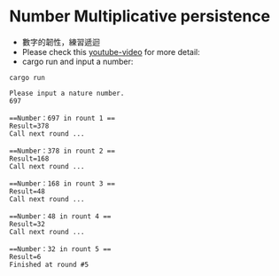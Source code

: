 # Number Multiplicative persistence 

* 數字的韌性，練習遞迴
* Please check this [youtube-video](https://www.youtube.com/watch?v=Wim9WJeDTHQ&t=183s) for more detail:
* cargo run and input a number:
```
cargo run

Please input a nature number.
697

==Number：697 in rount 1 ==
Result=378 
Call next round ...

==Number：378 in rount 2 ==
Result=168 
Call next round ...

==Number：168 in rount 3 ==
Result=48 
Call next round ...

==Number：48 in rount 4 ==
Result=32 
Call next round ...

==Number：32 in rount 5 ==
Result=6 
Finished at round #5 
```